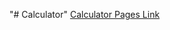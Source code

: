 "# Calculator" 
[Calculator Pages Link](https://github.com/Mally13/Javascript/tree/main/Simple%20Calculator)